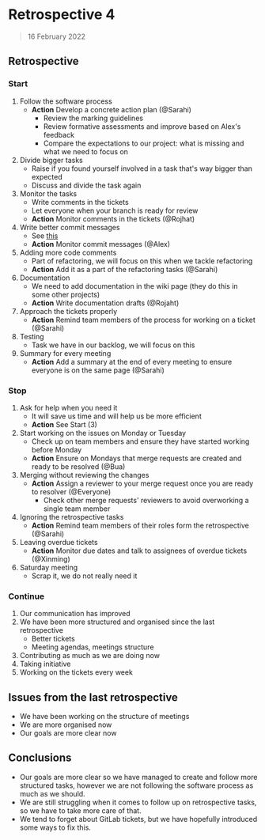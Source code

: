 # Retrospective 4

> 16 February 2022

## Retrospective

### Start

1. Follow the software process
   - **Action** Develop a concrete action plan (@Sarahi)
     - Review the marking guidelines
     - Review formative assessments and improve based on Alex's feedback
     - Compare the expectations to our project: what is missing and what we need to focus on
2. Divide bigger tasks
   - Raise if you found yourself involved in a task that's way bigger than expected
   - Discuss and divide the task again
3. Monitor the tasks
   - Write comments in the tickets
   - Let everyone when your branch is ready for review
   - **Action** Monitor comments in the tickets (@Rojhat)
4. Write better commit messages
   - See [this](https://cbea.ms/git-commit/)
   - **Action** Monitor commit messages (@Alex)
5. Adding more code comments
   - Part of refactoring, we will focus on this when we tackle refactoring
   - **Action** Add it as a part of the refactoring tasks (@Sarahi)
6. Documentation
   - We need to add documentation in the wiki page (they do this in some other projects)
   - **Action** Write documentation drafts (@Rojaht)
7. Approach the tickets properly
   - **Action** Remind team members of the process for working on a ticket (@Sarahi)
8. Testing
   - Task we have in our backlog, we will focus on this
9. Summary for every meeting
   - **Action** Add a summary at the end of every meeting to ensure everyone is on the same page (@Sarahi)

### Stop

1. Ask for help when you need it
   - It will save us time and will help us be more efficient
   - **Action** See Start (3)
2. Start working on the issues on Monday or Tuesday
   - Check up on team members and ensure they have started working before Monday
   - **Action** Ensure on Mondays that merge requests are created and ready to be resolved (@Bua)
3. Merging without reviewing the changes
   - **Action** Assign a reviewer to your merge request once you are ready to resolver (@Everyone)
     - Check other merge requests' reviewers to avoid overworking a single team member
4. Ignoring the retrospective tasks
   - **Action** Remind team members of their roles form the retrospective (@Sarahi)
5. Leaving overdue tickets
   - **Action** Monitor due dates and talk to assignees of overdue tickets (@Xinming)
6. Saturday meeting
   - Scrap it, we do not really need it

### Continue

1. Our communication has improved
2. We have been more structured and organised since the last retrospective
   - Better tickets
   - Meeting agendas, meetings structure
3. Contributing as much as we are doing now
4. Taking initiative
5. Working on the tickets every week

## Issues from the last retrospective

- We have been working on the structure of meetings
- We are more organised now
- Our goals are more clear now

## Conclusions

- Our goals are more clear so we have managed to create and follow more structured tasks, however we are not following the software process as much as we should.
- We are still struggling when it comes to follow up on retrospective tasks, so we have to take more care of that.
- We tend to forget about GitLab tickets, but we have hopefully introduced some ways to fix this.
